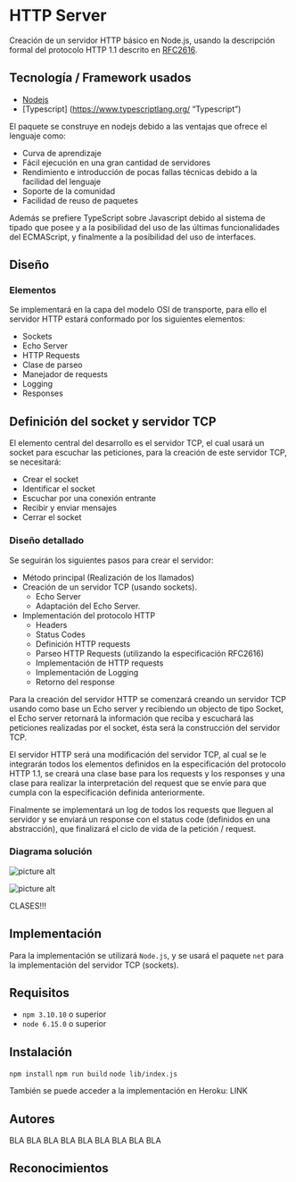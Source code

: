 # HTTP Server #

Creación de un servidor HTTP básico en Node.js, usando la descripción formal del protocolo HTTP 1.1 descrito en [RFC2616](https://tools.ietf.org/html/rfc2616 "RFC2616").

## Tecnología / Framework usados ##

* [Nodejs](https://nodejs.org/es/ "Nodejs")
* [Typescript] (https://www.typescriptlang.org/ “Typescript”)

El paquete se construye en nodejs debido a las ventajas que ofrece el lenguaje como:
* Curva de aprendizaje
* Fácil ejecución en una gran cantidad de servidores
* Rendimiento e introducción de pocas fallas técnicas debido a la facilidad del lenguaje
* Soporte de la comunidad
* Facilidad de reuso de paquetes

Además se prefiere TypeScript sobre Javascript debido al sistema de tipado que posee y a la posibilidad del uso de las últimas funcionalidades del ECMAScript, y finalmente a la posibilidad del uso de interfaces.

## Diseño ##

### Elementos ###

Se implementará en la capa del modelo OSI de transporte, para ello el servidor HTTP estará conformado por los siguientes elementos:
* Sockets
* Echo Server
* HTTP Requests
* Clase de parseo
* Manejador de requests
* Logging
* Responses


## Definición del socket y servidor TCP ##

El elemento central del desarrollo es el servidor TCP, el cual usará un socket para escuchar las peticiones, para la creación de este servidor TCP, se necesitará:

* Crear el socket
* Identificar el socket
* Escuchar por una conexión entrante
* Recibir y enviar mensajes
* Cerrar el socket


### Diseño detallado ###

Se seguirán los siguientes pasos para crear el servidor:

* Método principal (Realización de los llamados)
* Creación de un servidor TCP (usando sockets).
  * Echo Server
  * Adaptación del Echo Server.
* Implementación del protocolo HTTP
  * Headers
  * Status Codes
  * Definición HTTP requests 
  * Parseo HTTP Requests (utilizando la especificación RFC2616)
  * Implementación de HTTP requests
  * Implementación de Logging
  * Retorno del response

Para la creación del servidor HTTP se comenzará creando un servidor TCP usando como base un Echo server y recibiendo un objecto de tipo Socket, el Echo server retornará la información que reciba y escuchará las peticiones realizadas por el socket, ésta será la construcción del servidor TCP.

El servidor HTTP será una modificación del servidor TCP, al cual se le integrarán todos los elementos definidos en la especificación del protocolo HTTP 1.1, se creará una clase base para los requests y los responses y una clase para realizar la interpretación del request que se envíe para que cumpla con la especificación definida anteriormente.

Finalmente se implementará un log de todos los requests que lleguen al servidor y se enviará un response con el status code (definidos en una abstracción), que finalizará el ciclo de vida de la petición / request.


### Diagrama solución ###

![picture alt](https://i.ibb.co/KxJQzmw/Mindmap-1-5.png "Title is optional")

![picture alt](https://cdn-images-1.medium.com/max/1600/1*JSnJtHpU7cWUnWIgGupu7w.png "Title is optional")

CLASES!!!

## Implementación ##

Para la implementación se utilizará `Node.js`, y se usará el paquete `net` para la implementación del servidor TCP (sockets).

## Requisitos ##

* `npm 3.10.10` o superior
* `node 6.15.0` o superior

## Instalación ##

`npm install`
`npm run build`
`node lib/index.js`

También se puede acceder a la implementación en Heroku: LINK

## Autores ##

BLA BLA BLA
BLA BLA BLA
BLA BLA BLA

## Reconocimientos ##

